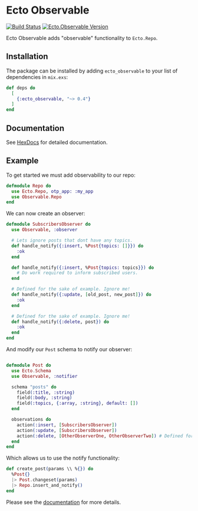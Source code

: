 # Ecto Observable

[![Build Status](https://travis-ci.org/nsweeting/ecto_observable.svg?branch=master)](https://travis-ci.org/nsweeting/ecto_observable)
[![Ecto.Observable Version](https://img.shields.io/hexpm/v/ecto_observable.svg)](https://hex.pm/packages/ecto_observable)

Ecto Observable adds "observable" functionality to `Ecto.Repo`.

## Installation

The package can be installed by adding `ecto_observable` to your list of dependencies in `mix.exs`:

```elixir
def deps do
  [
    {:ecto_observable, "~> 0.4"}
  ]
end
```

## Documentation

See [HexDocs](https://hexdocs.pm/ecto_observable) for detailed documentation.

## Example

To get started we must add observability to our repo:

```elixir
defmodule Repo do
  use Ecto.Repo, otp_app: :my_app
  use Observable.Repo
end
```

We can now create an observer:

```elixir
defmodule SubscribersObserver do
  use Observable, :observer

  # Lets ignore posts that dont have any topics.
  def handle_notify({:insert, %Post{topics: []}}) do
    :ok
  end

  def handle_notify({:insert, %Post{topics: topics}}) do
    # Do work required to inform subscribed users.
  end

  # Defined for the sake of example. Ignore me!
  def handle_notify({:update, [old_post, new_post]}) do
    :ok
  end

  # Defined for the sake of example. Ignore me!
  def handle_notify({:delete, post}) do
    :ok
  end
end
```

And modify our `Post` schema to notify our observer:

```elixir

defmodule Post do
  use Ecto.Schema
  use Observable, :notifier

  schema "posts" do
    field(:title, :string)
    field(:body, :string)
    field(:topics, {:array, :string}, default: [])
  end

  observations do
    action(:insert, [SubscribersObserver])
    action(:update, [SubscribersObserver])
    action(:delete, [OtherObserverOne, OtherObserverTwo]) # Defined for the sake of example.
  end
end
```

Which allows us to use the notify functionality:

```elixir
def create_post(params \\ %{}) do
  %Post{}
  |> Post.changeset(params)
  |> Repo.insert_and_notify()
end
```

Please see the [documentation](https://hexdocs.pm/ecto_observable) for more details.